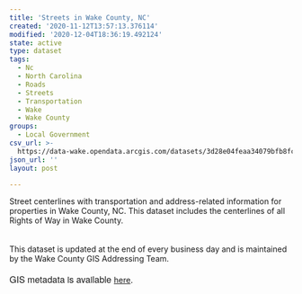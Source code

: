 ```yaml
---
title: 'Streets in Wake County, NC'
created: '2020-11-12T13:57:13.376114'
modified: '2020-12-04T18:36:19.492124'
state: active
type: dataset
tags:
  - Nc
  - North Carolina
  - Roads
  - Streets
  - Transportation
  - Wake
  - Wake County
groups:
  - Local Government
csv_url: >-
  https://data-wake.opendata.arcgis.com/datasets/3d28e04feaa34079bfb8fc1efc88a0e0_1.csv?outSR=%7B%22latestWkid%22%3A2264%2C%22wkid%22%3A102719%7D
json_url: ''
layout: post

---
```

<div>Street centerlines with transportation and address-related information for properties in Wake County, NC. This dataset includes the centerlines of all Rights of Way in Wake County. </div><div> </div><div><br /></div><div>This dataset is updated at the end of every business day and is maintained by the Wake County GIS Addressing Team.</div><div><br /></div><div><span style='font-family: &quot;Avenir Next W01&quot;, &quot;Avenir Next W00&quot;, &quot;Avenir Next&quot;, Avenir, &quot;Helvetica Neue&quot;, sans-serif; font-size: 16px;'>GIS metadata is available </span><a href='http://maps.wakegov.com/metadata/Streets.html' target='_blank'>here</a><span style='font-family: &quot;Avenir Next W01&quot;, &quot;Avenir Next W00&quot;, &quot;Avenir Next&quot;, Avenir, &quot;Helvetica Neue&quot;, sans-serif; font-size: 16px;'>.</span><br /></div>
